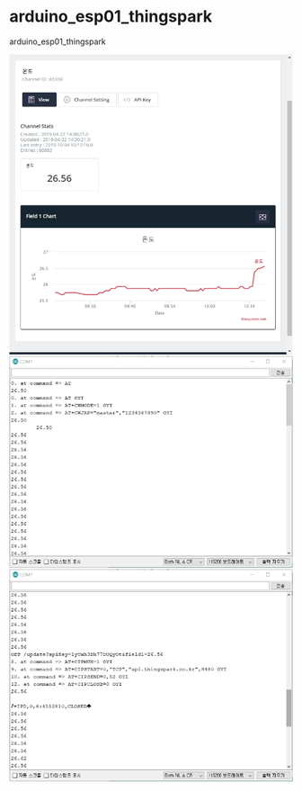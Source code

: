 # arduino_esp01_thingspark
arduino_esp01_thingspark


![thingspark.co.kr](https://github.com/theksystem/arduino_esp01_thingspark/blob/master/images/2019-10-04%2010%2014%2025.jpg?raw=true)
![arduino1](https://github.com/theksystem/arduino_esp01_thingspark/blob/master/images/2019-10-04%2010%2014%2036.jpg?raw=true)
![arduino2](https://github.com/theksystem/arduino_esp01_thingspark/blob/master/images/2019-10-04%2010%2014%2051.jpg?raw=true)
